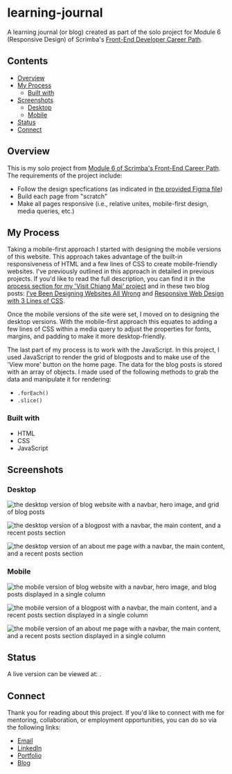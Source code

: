 # learning-journal

A learning journal (or blog) created as part of the solo project for Module 6 (Responsive Design) of Scrimba's [Front-End Developer Career Path](https://scrimba.com/learn/frontend).

## Contents 

- [Overview](#overview)
- [My Process](#my-process)
  - [Built with](#built-with)
- [Screenshots](#screenshots)
  - [Desktop](#desktop)
  - [Mobile](#mobile)
- [Status](#status)
- [Connect](#connect)

## Overview

This is my solo project from [Module 6 of Scrimba's Front-End Career Path](https://scrimba.com/learn/frontend). The requirements of the project include:
- Follow the design specfications (as indicated in [the provided Figma file](https://www.figma.com/file/lXVKwGtzfhsR9tZd4RrPuH/Learning-Journal%2FBlog-(Copy)?node-id=0%3A1&t=OaCys8BegpkpPr5i-1))
- Build each page from "scratch"
- Make all pages responsive (i.e., relative unites, mobile-first design, media queries, etc.)

## My Process

Taking a mobile-first approach I started with designing the mobile versions of this website. This approach takes advantage of the built-in responsiveness of HTML and a few lines of CSS to create mobile-friendly websites. I've previously outlined in this approach in detailed in previous projects. If you'd like to read the full description, you can find it in the [process section for my 'Visit Chiang Mai' project](https://github.com/ananfito/visitchiangmai#my-process) and in these two blog posts: [I’ve Been Designing Websites All Wrong](https://ananfito.hashnode.dev/ive-been-designing-websites-all-wrong) and [Responsive Web Design with 3 Lines of CSS](https://ananfito.hashnode.dev/responsive-web-design-with-3-lines-of-css).

Once the mobile versions of the site were set, I moved on to designing the desktop versions. With the mobile-first approach this equates to adding a few lines of CSS within a media query to adjust the properties for fonts, margins, and padding to make it more desktop-friendly. 

The last part of my process is to work with the JavaScript. In this project, I used JavaScript to render the grid of blogposts and to make use of the 'View more' button on the home page. The data for the blog posts is stored with an array of objects. I made used of the following methods to grab the data and manipulate it for rendering: 
- `.forEach()`
- `.slice()`

### Built with

- HTML
- CSS
- JavaScript

## Screenshots

### Desktop

![the desktop version of blog website with a navbar, hero image, and grid of blog posts](screenshot_desktop_learning-journal-index.png)

![the desktop version of a blogpost with a navbar, the main content, and a recent posts section](screenshot_desktop_learning-journal-blogpost.png)

![the desktop version of an about me page with a navbar, the main content, and a recent posts section](screenshot_desktop_learning-journal-about.png)

### Mobile

![the mobile version of blog website with a navbar, hero image, and blog posts displayed in a single column](screenshot_mobile_learning-journal-index.png)

![the mobile version of a blogpost with a navbar, the main content, and a recent posts section displayed in a single column](screenshot_mobile_learning-journal-blogpost.png)

![the mobile version of an about me page with a navbar, the main content, and a recent posts section displayed in a single column](screenshot_mobile_learning-journal-about.png)

## Status

A live version can be viewed at: .

## Connect

Thank you for reading about this project. If you'd like to connect with me for mentoring, collaboration, or employment opportunities, you can do so via the following links:

- [Email](https://anthonynanfito.com/contact/)
- [LinkedIn](https://linkedin.com/in/anthonynanfito)
- [Portfolio](https://ananfito.github.io)
- [Blog](https://ananfito.hashnode.dev)
